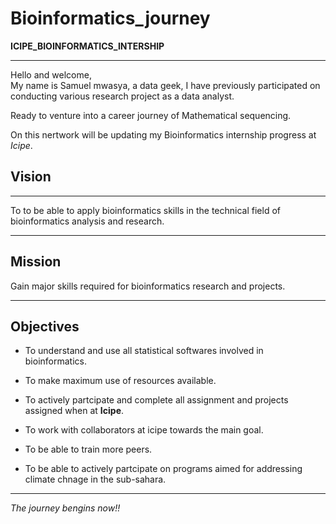 
# Bioinformatics_journey
**ICIPE_BIOINFORMATICS_INTERSHIP**
***

 Hello and welcome,  
 My name is Samuel mwasya, a data geek, I have previously participated on conducting various research project as a data analyst.
 
 Ready to venture into a career journey of Mathematical sequencing.
 
 On this nertwork will be updating my Bioinformatics internship progress at *Icipe*.
 
## Vision
***

To to be able to apply bioinformatics skills in the technical field of bioinformatics analysis and research.
***
## Mission
Gain major skills required for bioinformatics research and projects.
***

## Objectives


* To understand and use all statistical softwares involved in bioinformatics.

* To make maximum use of resources available.

* To actively partcipate and complete all assignment and projects assigned when at **Icipe**.

* To work with collaborators at icipe towards the main goal.

* To be able to train more peers.

* To be able to actively partcipate on programs aimed for addressing climate chnage in the sub-sahara.

***
*The journey bengins now!!*


